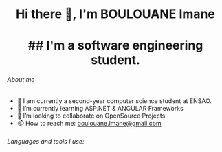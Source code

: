 <h1 align="center">Hi there 👋, I'm BOULOUANE Imane</h1>
<h1 align="center">## I'm a software engineering student.</h1>

###### About me

- 🔭 I am currently a second-year computer science student at ENSAO.
- 🌱 I’m currently learning ASP.NET & ANGULAR Frameworks
- 👯 I’m looking to collaborate on OpenSource Projects
- 📫 How to reach me: boulouane.imane@gmail.com

###### Languages and tools I use:

